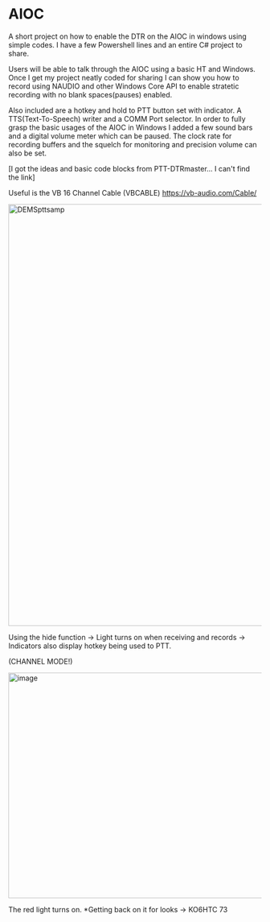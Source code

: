 # AIOC
A short project on how to enable the DTR on the AIOC in windows using simple codes. I have a few Powershell lines and an entire C# project to share. 

Users will be able to talk through the AIOC using a basic HT and Windows. Once I get my project neatly coded for sharing I can show you how to record using NAUDIO and other Windows Core API to enable stratetic recording with no blank spaces(pauses) enabled. 

Also included are a hotkey and hold to PTT button set with indicator. A TTS(Text-To-Speech) writer and a COMM Port selector. In order to fully grasp the basic usages of the AIOC in Windows I added a few sound bars and a digital volume meter which can be paused. The clock rate for recording buffers and the squelch for monitoring and precision volume can also be set.


[I got the ideas and basic code blocks from PTT-DTRmaster... I can't find the link]

Useful is the VB 16 Channel Cable (VBCABLE) https://vb-audio.com/Cable/

<img width="1334" height="838" alt="DEMSpttsamp" src="https://github.com/user-attachments/assets/7184b03b-1ef0-4465-8a5a-e724dbe5bdf5" />

Using the hide function -> Light turns on when receiving and records -> Indicators also display hotkey being used to PTT.

 (CHANNEL MODE!)

<img width="1131" height="448" alt="image" src="https://github.com/user-attachments/assets/e3009149-439c-47ce-89ba-87dbe807c91a" />

The red light turns on.
*Getting back on it for looks -> KO6HTC 73
